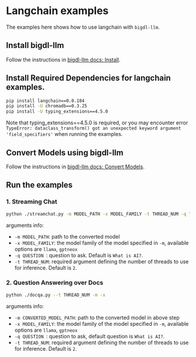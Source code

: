 # Langchain examples

The examples here shows how to use langchain with `bigdl-llm`.

## Install bigdl-llm
Follow the instructions in  [bigdl-llm docs: Install]().

## Install Required Dependencies for langchain examples. 

```bash
pip install langchain==0.0.184
pip install -U chromadb==0.3.25
pip install -U typing_extensions==4.5.0
```

Note that typing_extensions==4.5.0 is required, or you may encounter error `TypeError: dataclass_transform() got an unexpected keyword argument 'field_specifiers'` when running the examples. 


## Convert Models using bigdl-llm
Follow the instructions in [bigdl-llm docs: Convert Models]().


## Run the examples

### 1. Streaming Chat

```bash
python ./streamchat.py -m MODEL_PATH -x MODEL_FAMILY -t THREAD_NUM -q "What is AI?"
```
arguments info:
- `-m MODEL_PATH`: path to the converted model
- `-x MODEL_FAMILY`: the model family of the model specified in `-m`, available options are `llama`, `gptneox`
- `-q QUESTION `: question to ask. Default  is `What is AI?`.
- `-t THREAD_NUM`: required argument defining the number of threads to use for inference. Default is `2`.

### 2. Question Answering over Docs
```bash
python ./docqa.py --t THREAD_NUM -m -x
```
arguments info:
- `-m CONVERTED_MODEL_PATH`: path to the converted model in above step
- `-x MODEL_FAMILY`: the model family of the model specified in `-m`, available options are `llama`, `gptneox`
- `-q QUESTION `: question to ask, default question is `What is AI?`.
- `-t THREAD_NUM`: required argument defining the number of threads to use for inference. Default is `2`.


